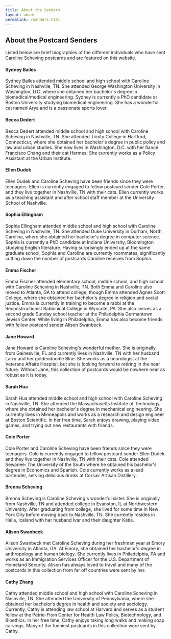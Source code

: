 ```yaml
---
title: About the Senders
layout: about
permalink: /senders.html
---
```

## About the Postcard Senders

Listed below are brief biographies of the different individuals who have sent Caroline Scheving postcards and are featured on this website. 

#### Sydney Bailes

Sydney Bailes attended middle school and high school with Caroline Scheving in Nashville, TN. She attended George Washington University in Washington, D.C. where she obtained her bachelor's degree in biomedical/medical engineering. Sydney is currently a PhD candidate at Boston University studying biomedical engineering. She has a wonderful cat named Arya and is a passionate sports lover. 

#### Becca Dedert

Becca Dedert attended middle school and high school with Caroline Scheving in Nashville, TN. She attended Trinity College in Hartford, Connecticut, where she obtained her bachelor's degree in public policy and law and urban studies. She now lives in Washington, D.C. with her fiancé Francisco Chang and their cat Hermes. She currently works as a Policy Assistant at the Urban Institute. 

#### Ellen Dudek

Ellen Dudek and Caroline Scheving have been friends since they were teenagers. Ellen is currently engaged to fellow postcard sender Cole Porter, and they live together in Nashville, TN with their cats. Ellen currently works as a teaching assistant  and after school staff member at the University School of Nashville. 

#### Sophia Ellingham

Sophia Ellingham attended middle school and high school with Caroline Scheving in Nashville, TN. She attended Duke University in Durham, North Carolina, where she obtained her bachelor's degree in computer science. Sophia is currently a PhD candidate at Indiana University, Bloomington studying English literature. Having surprisingly ended up at the same graduate school, Sophia and Caroline are currently roommates, significantly cutting down the number of postcards Caroline receives from Sophia.

#### Emma Fischer

Emma Fischer attended elementary school, middle school, and high school with Caroline Scheving in Nashville, TN. Both Emma and Caroline also moved to Atlanta, GA to attend college, though Emma attended Agnes Scott College, where she obtained her bachelor's degree in religion and social justice. Emma is currently in training to become a rabbi at the Reconstructionist Rabbinical College in Wyncote, PA. She also serves as a second grade Sunday school teacher at the Philadelphia Germantown Jewish Center. While living in Philadelphia, Emma has also become friends with fellow postcard sender Alison Swanbeck.

#### Jane Howard

Jane Howard is Caroline Scheving's wonderful mother. She is originally from Gainesville, FL and currently lives in Nashville, TN with her husband Larry and her goldendoodle Blue. She works as a neurologist at the Veterans Affairs Hospital, but she is looking forward to retiring in the near future. Without Jane, this collection of postcards would be nowhere near as robust as it is today.

#### Sarah Hua

Sarah Hua attended middle school and high school with Caroline Scheving in Nashville, TN. She attended the Massachusetts Institute of Technology, where she obtained her bachelor's degree in mechanical engineering. She currently lives in Minneapolis and works as a research and design engineer at Boston Scientific. In her free time, Sarah enjoys drawing, playing video games, and trying out new restaurants with friends.

#### Cole Porter

Cole Porter and Caroline Scheving have been friends since they were teenagers. Cole is currently engaged to fellow postcard sender Ellen Dudek, and they live together in Nashville, TN with their cats. Cole attended Sewanee: The University of the South where he obtained his bachelor's degree in Economics and Spanish. Cole currently works as a lead bartender, serving delicious drinks at Corsair Artisan Distillery.

#### Brenna Scheving

Brenna Scheving is Caroline Scheving's wonderful sister. She is originally from Nashville, TN and attended college in Evanston, IL at Northwestern University. After graduating from college, she lived for some time in New York City before moving back to Nashville, TN. She currently resides in Hella, Iceland with her husband Ívar and their daughter Katla. 

#### Alison Swanbeck

Alison Swanbeck met Caroline Scheving during her freshman year at Emory University in Atlanta, GA. At Emory, she obtained her bachelor's degree in anthropology and human biology. She currently lives in Philadelphia, PA and works as an Immigration Services Officer for the U.S. Department of Homeland Security. Alison has always loved to travel and many of the postcards in this collection from far off countries were sent by her.

#### Cathy Zhang

Cathy attended middle school and high school with Caroline Scheving in Nashville, TN. She attended the University of Pennsylvania, where she obtained her bachelor’s degree in health and society and sociology. Currently, Cathy is attending law school at Harvard and serves as a student fellow at the Petrie-Flom Center for Health Law Policy, Biotechnology, and Bioethics. In her free time, Cathy enjoys taking long walks and making soap carvings. Many of the funniest postcards in this collection were sent by Cathy.
